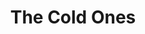 ---
layout: product
product_id: 1419071258686
id: 1419071258686
title: The Cold Ones
body_html: >-
  <p>Taken in Tofino, BC during February of 2018.</p>

  <p>A great cabin weekend full of great people in the woods of Tofino is the story behind this photo. We ended up going for a long walk along the beach this day, but surprisingly going to the beach at night and stargazing were some of the most memorable moments of the trip.</p>

  <p> </p>
vendor: Connell McCarthy
product_type: Posters, Prints, & Visual Artwork
created_at: 2018-08-22T19:56:58-04:00
handle: the-cold-ones
updated_at: 2022-11-23T20:04:21-05:00
published_at: 2018-08-22T19:38:24-04:00
template_suffix: ""
status: active
published_scope: global
tags: Batch 01, beach, ocean, Print, rain, water
admin_graphql_api_id: gid://shopify/Product/1419071258686
variants:
  - id: 39577232146494
    product_id: 1419071258686
    title: 8x10” / Full Colour
    price: "35.00"
    sku: CM-PP-B1-16-XXS-FC
    position: 1
    inventory_policy: continue
    compare_at_price: null
    fulfillment_service: manual
    inventory_management: shopify
    option1: 8x10”
    option2: Full Colour
    option3: null
    created_at: 2021-09-01T15:19:05-04:00
    updated_at: 2022-02-07T16:16:51-05:00
    taxable: true
    barcode: ""
    grams: 208
    image_id: 6301698883646
    weight: 0.208
    weight_unit: kg
    inventory_item_id: 41671672791102
    inventory_quantity: 100
    old_inventory_quantity: 100
    requires_shipping: true
    admin_graphql_api_id: gid://shopify/ProductVariant/39577232146494
  - id: 39577232179262
    product_id: 1419071258686
    title: 8x10” / Black & White
    price: "35.00"
    sku: CM-PP-B1-16-XXS-BW
    position: 2
    inventory_policy: continue
    compare_at_price: null
    fulfillment_service: manual
    inventory_management: shopify
    option1: 8x10”
    option2: Black & White
    option3: null
    created_at: 2021-09-01T15:19:05-04:00
    updated_at: 2022-02-07T16:16:55-05:00
    taxable: true
    barcode: ""
    grams: 208
    image_id: 6301698850878
    weight: 0.208
    weight_unit: kg
    inventory_item_id: 41671672823870
    inventory_quantity: 100
    old_inventory_quantity: 100
    requires_shipping: true
    admin_graphql_api_id: gid://shopify/ProductVariant/39577232179262
  - id: 39577232212030
    product_id: 1419071258686
    title: 8.5x11” / Full Colour
    price: "35.00"
    sku: CM-PP-B1-16-XS-FC
    position: 3
    inventory_policy: continue
    compare_at_price: null
    fulfillment_service: manual
    inventory_management: shopify
    option1: 8.5x11”
    option2: Full Colour
    option3: null
    created_at: 2021-09-01T15:19:05-04:00
    updated_at: 2022-02-07T16:16:55-05:00
    taxable: true
    barcode: ""
    grams: 208
    image_id: 6301698883646
    weight: 0.208
    weight_unit: kg
    inventory_item_id: 41671672856638
    inventory_quantity: 100
    old_inventory_quantity: 100
    requires_shipping: true
    admin_graphql_api_id: gid://shopify/ProductVariant/39577232212030
  - id: 39577232244798
    product_id: 1419071258686
    title: 8.5x11” / Black & White
    price: "35.00"
    sku: CM-PP-B1-16-XS-BW
    position: 4
    inventory_policy: continue
    compare_at_price: null
    fulfillment_service: manual
    inventory_management: shopify
    option1: 8.5x11”
    option2: Black & White
    option3: null
    created_at: 2021-09-01T15:19:05-04:00
    updated_at: 2022-02-07T16:16:55-05:00
    taxable: true
    barcode: ""
    grams: 208
    image_id: 6301698850878
    weight: 0.208
    weight_unit: kg
    inventory_item_id: 41671672889406
    inventory_quantity: 100
    old_inventory_quantity: 100
    requires_shipping: true
    admin_graphql_api_id: gid://shopify/ProductVariant/39577232244798
  - id: 39577232277566
    product_id: 1419071258686
    title: 13x19” / Full Colour
    price: "40.00"
    sku: CM-PP-B1-16-S-FC
    position: 5
    inventory_policy: continue
    compare_at_price: null
    fulfillment_service: manual
    inventory_management: shopify
    option1: 13x19”
    option2: Full Colour
    option3: null
    created_at: 2021-09-01T15:19:05-04:00
    updated_at: 2022-02-07T16:16:56-05:00
    taxable: true
    barcode: ""
    grams: 208
    image_id: 6301698883646
    weight: 0.208
    weight_unit: kg
    inventory_item_id: 41671672922174
    inventory_quantity: 100
    old_inventory_quantity: 100
    requires_shipping: true
    admin_graphql_api_id: gid://shopify/ProductVariant/39577232277566
  - id: 39577232310334
    product_id: 1419071258686
    title: 13x19” / Black & White
    price: "40.00"
    sku: CM-PP-B1-16-S-BW
    position: 6
    inventory_policy: continue
    compare_at_price: null
    fulfillment_service: manual
    inventory_management: shopify
    option1: 13x19”
    option2: Black & White
    option3: null
    created_at: 2021-09-01T15:19:05-04:00
    updated_at: 2022-02-07T16:16:55-05:00
    taxable: true
    barcode: ""
    grams: 208
    image_id: 6301698850878
    weight: 0.208
    weight_unit: kg
    inventory_item_id: 41671672954942
    inventory_quantity: 100
    old_inventory_quantity: 100
    requires_shipping: true
    admin_graphql_api_id: gid://shopify/ProductVariant/39577232310334
  - id: 39577232343102
    product_id: 1419071258686
    title: 16x20” / Full Colour
    price: "50.00"
    sku: CM-PP-B1-16-M-FC
    position: 7
    inventory_policy: continue
    compare_at_price: null
    fulfillment_service: manual
    inventory_management: shopify
    option1: 16x20”
    option2: Full Colour
    option3: null
    created_at: 2021-09-01T15:19:05-04:00
    updated_at: 2022-02-07T16:16:56-05:00
    taxable: true
    barcode: ""
    grams: 208
    image_id: 6301698883646
    weight: 0.208
    weight_unit: kg
    inventory_item_id: 41671672987710
    inventory_quantity: 100
    old_inventory_quantity: 100
    requires_shipping: true
    admin_graphql_api_id: gid://shopify/ProductVariant/39577232343102
  - id: 39577232375870
    product_id: 1419071258686
    title: 16x20” / Black & White
    price: "50.00"
    sku: CM-PP-B1-16-M-BW
    position: 8
    inventory_policy: continue
    compare_at_price: null
    fulfillment_service: manual
    inventory_management: shopify
    option1: 16x20”
    option2: Black & White
    option3: null
    created_at: 2021-09-01T15:19:05-04:00
    updated_at: 2022-02-07T16:17:01-05:00
    taxable: true
    barcode: ""
    grams: 208
    image_id: 6301698850878
    weight: 0.208
    weight_unit: kg
    inventory_item_id: 41671673020478
    inventory_quantity: 100
    old_inventory_quantity: 100
    requires_shipping: true
    admin_graphql_api_id: gid://shopify/ProductVariant/39577232375870
  - id: 39577232408638
    product_id: 1419071258686
    title: 20x24” / Full Colour
    price: "60.00"
    sku: CM-PP-B1-16-L-FC
    position: 9
    inventory_policy: continue
    compare_at_price: null
    fulfillment_service: manual
    inventory_management: shopify
    option1: 20x24”
    option2: Full Colour
    option3: null
    created_at: 2021-09-01T15:19:05-04:00
    updated_at: 2022-02-07T16:17:01-05:00
    taxable: true
    barcode: ""
    grams: 208
    image_id: 6301698883646
    weight: 0.208
    weight_unit: kg
    inventory_item_id: 41671673053246
    inventory_quantity: 100
    old_inventory_quantity: 100
    requires_shipping: true
    admin_graphql_api_id: gid://shopify/ProductVariant/39577232408638
  - id: 39577232441406
    product_id: 1419071258686
    title: 20x24” / Black & White
    price: "60.00"
    sku: CM-PP-B1-16-L-BW
    position: 10
    inventory_policy: continue
    compare_at_price: null
    fulfillment_service: manual
    inventory_management: shopify
    option1: 20x24”
    option2: Black & White
    option3: null
    created_at: 2021-09-01T15:19:05-04:00
    updated_at: 2022-02-07T16:17:03-05:00
    taxable: true
    barcode: ""
    grams: 208
    image_id: 6301698850878
    weight: 0.208
    weight_unit: kg
    inventory_item_id: 41671673086014
    inventory_quantity: 100
    old_inventory_quantity: 100
    requires_shipping: true
    admin_graphql_api_id: gid://shopify/ProductVariant/39577232441406
  - id: 39577232474174
    product_id: 1419071258686
    title: 20x30” / Full Colour
    price: "70.00"
    sku: CM-PP-B1-16-XL-FC
    position: 11
    inventory_policy: continue
    compare_at_price: null
    fulfillment_service: manual
    inventory_management: shopify
    option1: 20x30”
    option2: Full Colour
    option3: null
    created_at: 2021-09-01T15:19:05-04:00
    updated_at: 2022-02-07T16:17:04-05:00
    taxable: true
    barcode: ""
    grams: 208
    image_id: 6301698883646
    weight: 0.208
    weight_unit: kg
    inventory_item_id: 41671673118782
    inventory_quantity: 100
    old_inventory_quantity: 100
    requires_shipping: true
    admin_graphql_api_id: gid://shopify/ProductVariant/39577232474174
  - id: 39577232506942
    product_id: 1419071258686
    title: 20x30” / Black & White
    price: "70.00"
    sku: CM-PP-B1-16-XL-BW
    position: 12
    inventory_policy: continue
    compare_at_price: null
    fulfillment_service: manual
    inventory_management: shopify
    option1: 20x30”
    option2: Black & White
    option3: null
    created_at: 2021-09-01T15:19:05-04:00
    updated_at: 2022-02-07T16:17:02-05:00
    taxable: true
    barcode: ""
    grams: 208
    image_id: 6301698850878
    weight: 0.208
    weight_unit: kg
    inventory_item_id: 41671673151550
    inventory_quantity: 100
    old_inventory_quantity: 100
    requires_shipping: true
    admin_graphql_api_id: gid://shopify/ProductVariant/39577232506942
  - id: 39577232539710
    product_id: 1419071258686
    title: 24x36” / Full Colour
    price: "90.00"
    sku: CM-PP-B1-16-XXL-FC
    position: 13
    inventory_policy: continue
    compare_at_price: null
    fulfillment_service: manual
    inventory_management: shopify
    option1: 24x36”
    option2: Full Colour
    option3: null
    created_at: 2021-09-01T15:19:05-04:00
    updated_at: 2022-02-25T20:29:35-05:00
    taxable: true
    barcode: ""
    grams: 208
    image_id: 6301698883646
    weight: 0.208
    weight_unit: kg
    inventory_item_id: 41671673184318
    inventory_quantity: 99
    old_inventory_quantity: 99
    requires_shipping: true
    admin_graphql_api_id: gid://shopify/ProductVariant/39577232539710
  - id: 39577232572478
    product_id: 1419071258686
    title: 24x36” / Black & White
    price: "90.00"
    sku: CM-PP-B1-16-XXL-BW
    position: 14
    inventory_policy: continue
    compare_at_price: null
    fulfillment_service: manual
    inventory_management: shopify
    option1: 24x36”
    option2: Black & White
    option3: null
    created_at: 2021-09-01T15:19:05-04:00
    updated_at: 2022-02-07T16:17:05-05:00
    taxable: true
    barcode: ""
    grams: 208
    image_id: 6301698850878
    weight: 0.208
    weight_unit: kg
    inventory_item_id: 41671673217086
    inventory_quantity: 100
    old_inventory_quantity: 100
    requires_shipping: true
    admin_graphql_api_id: gid://shopify/ProductVariant/39577232572478
  - id: 39577232605246
    product_id: 1419071258686
    title: 30x40” / Full Colour
    price: "100.00"
    sku: CM-PP-B1-16-XXXL-FC
    position: 15
    inventory_policy: continue
    compare_at_price: null
    fulfillment_service: manual
    inventory_management: shopify
    option1: 30x40”
    option2: Full Colour
    option3: null
    created_at: 2021-09-01T15:19:05-04:00
    updated_at: 2022-02-07T16:17:05-05:00
    taxable: true
    barcode: ""
    grams: 208
    image_id: 6301698883646
    weight: 0.208
    weight_unit: kg
    inventory_item_id: 41671673249854
    inventory_quantity: 100
    old_inventory_quantity: 100
    requires_shipping: true
    admin_graphql_api_id: gid://shopify/ProductVariant/39577232605246
  - id: 39577232638014
    product_id: 1419071258686
    title: 30x40” / Black & White
    price: "100.00"
    sku: CM-PP-B1-16-XXXL-BW
    position: 16
    inventory_policy: continue
    compare_at_price: null
    fulfillment_service: manual
    inventory_management: shopify
    option1: 30x40”
    option2: Black & White
    option3: null
    created_at: 2021-09-01T15:19:05-04:00
    updated_at: 2022-02-07T16:17:05-05:00
    taxable: true
    barcode: ""
    grams: 208
    image_id: 6301698850878
    weight: 0.208
    weight_unit: kg
    inventory_item_id: 41671673282622
    inventory_quantity: 100
    old_inventory_quantity: 100
    requires_shipping: true
    admin_graphql_api_id: gid://shopify/ProductVariant/39577232638014
options:
  - id: 1948211085374
    product_id: 1419071258686
    name: Size
    position: 1
    values:
      - 8x10”
      - 8.5x11”
      - 13x19”
      - 16x20”
      - 20x24”
      - 20x30”
      - 24x36”
      - 30x40”
  - id: 8590060093502
    product_id: 1419071258686
    name: Color
    position: 2
    values:
      - Full Colour
      - Black & White
images:
  - id: 6301698883646
    product_id: 1419071258686
    position: 1
    created_at: 2019-03-17T13:07:38-04:00
    updated_at: 2019-10-20T18:44:16-04:00
    alt: null
    width: 1000
    height: 1500
    src: https://cdn.shopify.com/s/files/1/1624/2355/products/CM---The-Cold-Ones-_Product-Mockup-2019.jpg?v=1571611456
    variant_ids:
      - 39577232146494
      - 39577232212030
      - 39577232277566
      - 39577232343102
      - 39577232408638
      - 39577232474174
      - 39577232539710
      - 39577232605246
    admin_graphql_api_id: gid://shopify/ProductImage/6301698883646
  - id: 6301698850878
    product_id: 1419071258686
    position: 2
    created_at: 2019-03-17T13:07:36-04:00
    updated_at: 2019-10-20T18:44:16-04:00
    alt: null
    width: 1000
    height: 1500
    src: https://cdn.shopify.com/s/files/1/1624/2355/products/CM---The-Cold-Ones-_Product-Mockup-2019_-B_W.jpg?v=1571611456
    variant_ids:
      - 39577232179262
      - 39577232244798
      - 39577232310334
      - 39577232375870
      - 39577232441406
      - 39577232506942
      - 39577232572478
      - 39577232638014
    admin_graphql_api_id: gid://shopify/ProductImage/6301698850878
  - id: 28230376194110
    product_id: 1419071258686
    position: 3
    created_at: 2021-05-04T21:06:25-04:00
    updated_at: 2021-05-04T21:06:25-04:00
    alt: null
    width: 2000
    height: 1800
    src: https://cdn.shopify.com/s/files/1/1624/2355/products/PAR_02_0001_e8ba5e20-44af-425e-9061-57980ea12b31.png?v=1620176785
    variant_ids: []
    admin_graphql_api_id: gid://shopify/ProductImage/28230376194110
  - id: 29846620667966
    product_id: 1419071258686
    position: 4
    created_at: 2022-11-23T20:04:20-05:00
    updated_at: 2022-11-23T20:04:20-05:00
    alt: null
    width: 1306
    height: 1971
    src: https://cdn.shopify.com/s/files/1/1624/2355/products/TheColdOnes.jpg?v=1669251860
    variant_ids: []
    admin_graphql_api_id: gid://shopify/ProductImage/29846620667966
image:
  id: 6301698883646
  product_id: 1419071258686
  position: 1
  created_at: 2019-03-17T13:07:38-04:00
  updated_at: 2019-10-20T18:44:16-04:00
  alt: null
  width: 1000
  height: 1500
  src: https://cdn.shopify.com/s/files/1/1624/2355/products/CM---The-Cold-Ones-_Product-Mockup-2019.jpg?v=1571611456
  variant_ids:
    - 39577232146494
    - 39577232212030
    - 39577232277566
    - 39577232343102
    - 39577232408638
    - 39577232474174
    - 39577232539710
    - 39577232605246
  admin_graphql_api_id: gid://shopify/ProductImage/6301698883646

---
